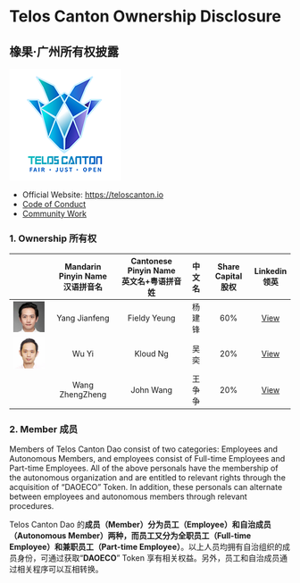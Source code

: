 # Telos Canton Ownership Disclosure
## 橡果·广州所有权披露

![](https://raw.githubusercontent.com/Telos-Canton/TelosCanton-Docs/master/images/telos-canton-logo-slogan-200X200.png)

- Official Website: https://teloscanton.io
- [Code of Conduct](./CodeOfConduct.md)
- [Community Work](./TelosCantonCommunityWork.md)

### 1. Ownership 所有权

|                                                              | Mandarin Pinyin Name</br>汉语拼音名 | Cantonese Pinyin Name</br>英文名+粤语拼音姓 | 中文名 | Share Capital</br>股权 |                        Linkedin</br>领英                         |
| :-----------------------------------------------: | :-----------------------------: | :-----------------------------------------: | :----------: | :----------------: | :----------------------------------------------------------: |
| ![](https://raw.githubusercontent.com/Telos-Canton/TelosCanton-Docs/master/team/HeadPortrait_FieldyYeung_150X150.jpg) |          Yang Jianfeng          |           Fieldy Yeung           |    杨建锋    |        60%         | [View](https://www.linkedin.com/in/fieldy-jianfeng-yang-0ab17188/) |
| ![](https://raw.githubusercontent.com/Telos-Canton/TelosCanton-Docs/master/team/HeadPortrait_KloudWu_150X150.jpg) |              Wu Yi              |             Kloud Ng             |     吴奕     |        20%         |     [View](https://www.linkedin.com/in/yi-wu-40a296134/)     |
|                                                              |         Wang ZhengZheng         |            John Wang             |    王争争    |        20%         |     [View](https://www.linkedin.com/in/john-w-878045b0/)     |

### 2. Member 成员

Members of Telos Canton Dao consist of two categories: Employees and Autonomous Members, and employees consist of Full-time Employees and Part-time Employees. All of the above personals have the membership of the autonomous organization and are entitled to relevant rights through the acquisition of “DAOECO” Token. In addition, these personals can alternate between employees and autonomous members through relevant procedures.

Telos Canton Dao 的**成员（Member）**分为**员工（Employee）**和**自治成员（Autonomous Member）**两种，而员工又分为**全职员工（Full-time Employee）**和**兼职员工（Part-time Employee）**。以上人员均拥有自治组织的成员身份，可通过获取“**DAOECO**” Token 享有相关权益。另外，员工和自治成员通过相关程序可以互相转换。